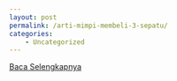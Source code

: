 ```yaml
---
layout: post
permalink: /arti-mimpi-membeli-3-sepatu/
categories:
    - Uncategorized
---
```


[Baca Selengkapnya](/09)